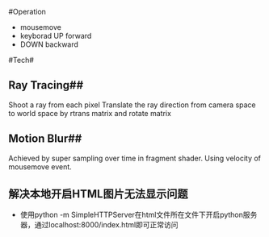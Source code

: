 #Operation
- mousemove
- keyborad UP forward
- DOWN backward

#Tech#

## Ray Tracing##

Shoot a ray from each pixel
Translate the ray direction from camera space to world space by rtrans matrix and rotate matrix

## Motion Blur##

Achieved by super sampling over time in fragment shader. Using velocity of mousemove event.

## 解决本地开启HTML图片无法显示问题

- 使用python -m SimpleHTTPServer在html文件所在文件下开启python服务器，通过localhost:8000/index.html即可正常访问